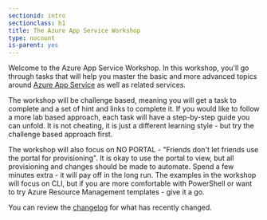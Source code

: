 ```yaml
---
sectionid: intro
sectionclass: h1
title: The Azure App Service Workshop
type: nocount
is-parent: yes
---
```


Welcome to the Azure App Service Workshop. In this workshop, you'll go through tasks that will help you master the basic and more advanced topics around [Azure App Service](https://azure.microsoft.com/services/app-service/) as well as related services.

The workshop will be challenge based, meaning you will get a task to complete and a set of hint and links to complete it. If you would like to follow a more lab based approach, each task will have a step-by-step guide you can unfold. It is not cheating, it is just a different learning style - but try the challenge based approach first.

The workshop will also focus on NO PORTAL - "Friends don't let friends use the portal for provisioning". It is okay to use the portal to view, but all provisioning and changes should be made to automate. Spend a few minutes extra - it will pay off in the long run. The examples in the workshop will focus on CLI, but if you are more comfortable with PowerShell or want to try Azure Resource Management templates - give it a go.

You can review the [changelog](#changelog) for what has recently changed.
